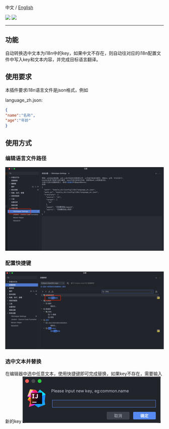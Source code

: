 中文 / [English](README.en.md)

<p align="left">
    <a href="https://opensource.org/license/gpl-3-0/" alt="License">
        <img src="https://img.shields.io/badge/License-GPL--3.0-green" /></a>
<a target="_blank" href="https://join.slack.com/t/neatlogichome/shared_invite/zt-1w037axf8-r_i2y4pPQ1Z8FxOkAbb64w">
<img src="https://img.shields.io/badge/Slack-Neatlogic-orange" /></a>
</p>

---

## 功能

自动转换选中文本为i18n中的key，如果中文不存在，则自动往对应的i18n配置文件中写入key和文本内容，并完成目标语言翻译。

## 使用要求

本插件要求i18n语言文件是json格式，例如

language_zh.json:
``` json
{
"name":"名称",
"age":"年龄"
}
```


## 使用方式

### 编辑语言文件路径
![img.png](IMAGES/img.png)

### 配置快捷键
![img_1.png](IMAGES/img_1.png)

### 选中文本并替换
在编辑器中选中任意文本，使用快捷键即可完成替换，如果key不存在，需要输入新的key
![img.png](IMAGES/img3.png)
